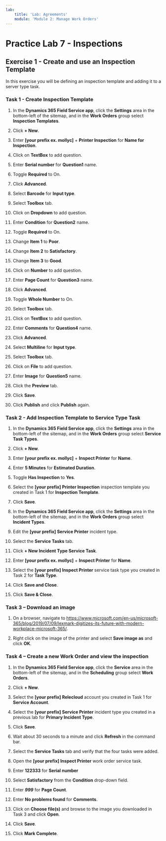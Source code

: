 ```yaml
---
lab:
    title: 'Lab: Agreements'
    module: 'Module 2: Manage Work Orders'
---
```


# Practice Lab 7 - Inspections

## Exercise 1 - Create and use an Inspection Template

In this exercise you will be defining an inspection template and adding it to a server type task.

### Task 1 - Create Inspection Template

1. In the **Dynamics 365 Field Service app**, click the **Settings** area in the bottom-left of the sitemap, and in the **Work Orders** group select **Inspection Templates**.

1. Click **+ New**.

1. Enter **[your prefix ex. mollyc]** + **Printer Inspection** for **Name for Inspection**.

1. Click on **TextBox** to add question.

1. Enter **Serial number** for **Question1** name.

1. Toggle **Required** to On.

1. Click **Advanced**.

1. Select **Barcode** for **Input type**.

1. Select **Toolbox** tab.

1. Click on **Dropdown** to add question.

1. Enter **Condition** for **Question2** name.

1. Toggle **Required** to On.

1. Change **Item 1** to **Poor**.

1. Change **Item 2** to **Satisfactory**.

1. Change **Item 3** to **Good**.

1. Click on **Number** to add question.

1. Enter **Page Count** for **Question3** name.

1. Click **Advanced**.

1. Toggle **Whole Number** to On.

1. Select **Toolbox** tab.

1. Click on **TextBox** to add question.

1. Enter **Comments** for **Question4** name.

1. Click **Advanced**.

1. Select **Multiline** for **Input type**.

1. Select **Toolbox** tab.

1. Click on **File** to add question.

1. Enter **Image** for **Question5** name.

1. Click the **Preview** tab.

1. Click **Save**.

1. Click **Publish** and click **Publish** again.

### Task 2 - Add Inspection Template to Service Type Task

1. In the **Dynamics 365 Field Service app**, click the **Settings** area in the bottom-left of the sitemap, and in the **Work Orders** group select **Service Task Types**.

1. Click **+ New**.

1. Enter **[your prefix ex. mollyc]** + **Inspect Printer** for **Name**.

1. Enter **5 Minutes** for **Estimated Duration**.

1. Toggle **Has Inspection** to **Yes**.

1. Select the **[your prefix] Printer Inspection** inspection template you created in Task 1 for **Inspection Template**.

1. Click **Save**.

1. In the **Dynamics 365 Field Service app**, click the **Settings** area in the bottom-left of the sitemap, and in the **Work Orders** group select **Incident Types**.

1. Edit the **[your prefix] Service Printer** incident type.

1. Select the **Service Tasks** tab.

1. Click **+ New Incident Type Service Task**.

1. Enter **[your prefix ex. mollyc]** + **Inspect Printer** for **Name**.

1. Select the **[your prefix] Inspect Printer** service task type you created in Task 2 for **Task Type**.

1. Click **Save and Close**.

1. Click **Save & Close**.

### Task 3 – Download an image

1. On a browser, navigate to <https://www.microsoft.com/en-us/microsoft-365/blog/2019/07/09/lexmark-digitizes-its-future-with-modern-workplace-microsoft-365/>.

1. Right click on the image  of the printer and select **Save image as** and click **OK**.

### Task 4 – Create a new Work Order and view the inspection

1. In the **Dynamics 365 Field Service app**, click the **Service** area in the bottom-left of the sitemap, and in the **Scheduling** group select **Work Orders**.

1. Click **+ New**.

1. Select the **[your prefix] Relecloud** account you created in Task 1 for **Service Account**.

1. Select the **[your prefix] Service Printer** incident type you created in a previous lab for **Primary Incident Type**.

1. Click **Save**.

1. Wait about 30 seconds to a minute and click **Refresh** in the command bar.

1. Select the **Service Tasks** tab and verify that the four tasks were added.

1. Open the **[your prefix] Inspect Printer** work order service task.

1. Enter **122333** for **Serial number**

1. Select **Satisfactory** from the **Condition** drop-down field.

1. Enter ***999*** for **Page Count**.

1. Enter **No problems found** for **Comments**.

1. Click on **Choose file(s)** and browse to the image you downloaded in Task 3 and click **Open**.

1. Click **Save**.

1. Click **Mark Complete**.
